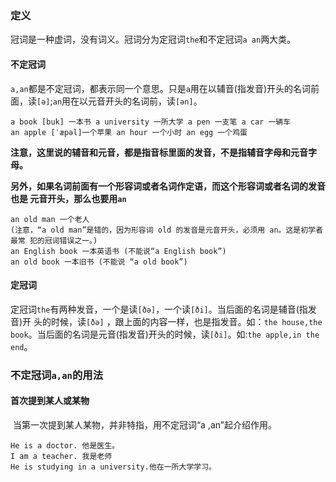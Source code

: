 ### 定义

​	冠词是一种虚词，没有词义。冠词分为定冠词`the`和不定冠词`a an`两大类。

#### 不定冠词

​	`a,an`都是不定冠词，都表示同一个意思。只是`a`用在以辅音(指发音)开头的名词前 面，读`[ə]`;`an`用在以元音开头的名词前，读`[ən]`。

```
a book [buk] 一本书 a university 一所大学 a pen 一支笔 a car 一辆车
an apple [ˈæpəl]一个苹果 an hour 一个小时 an egg 一个鸡蛋
```

​	**注意，这里说的辅音和元音，都是指音标里面的发音，不是指辅音字母和元音字母。**

​	**另外，如果名词前面有一个形容词或者名词作定语，而这个形容词或者名词的发音也是 元音开头，那么也要用`an`**

```
an old man 一个老人
(注意，“a old man”是错的，因为形容词 old 的发音是元音开头，必须用 an。这是初学者最常 犯的冠词错误之一。)
an English book 一本英语书 (不能说“a English book”)
an old book 一本旧书 (不能说 “a old book”)
```

#### 定冠词

​	定冠词`the`有两种发音，一个是读`[ðə]`，一个读`[ði]`。当后面的名词是辅音(指发音)开 头的时候，读`[ðə]` ，跟上面的内容一样，也是指发音。如：`the house,the book`。当后面的名词是元音(指发音)开头的时候，读`[ði]`。如:`the apple,in the end`。

### 不定冠词`a,an`的用法

#### 首次提到某人或某物

​	当第一次提到某人某物，并非特指，用不定冠词“a ,an”起介绍作用。

```
He is a doctor. 他是医生。
I am a teacher. 我是老师
He is studying in a university.他在一所大学学习。
```

